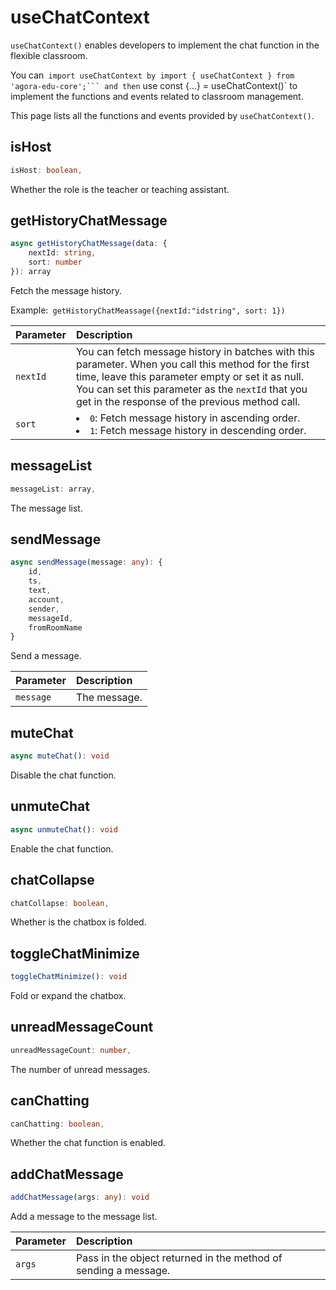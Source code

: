 # useChatContext

`useChatContext()` enables developers to implement the chat function in the flexible classroom.

You can` import useChatContext by import { useChatContext } from 'agora-edu-core';``` and then` use const {...} = useChatContext()` to implement the functions and events related to classroom management.

This page lists all the functions and events provided by `useChatContext()`.

## isHost

```typescript
isHost: boolean,
```

Whether the role is the teacher or teaching assistant.

## getHistoryChatMessage

```typescript
async getHistoryChatMessage(data: {
    nextId: string,
    sort: number
}): array
```

Fetch the message history.

Example:` getHistoryChatMeassage({nextId:"idstring", sort: 1})`

| Parameter | Description |
| :------- | :----------------------------------------------------------- |
| `nextId` | You can fetch message history in batches with this parameter. When you call this method for the first time, leave this parameter empty or set it as null. You can set this parameter as the `nextId` that you get in the response of the previous method call. |
| `sort` | <li>`0`: Fetch message history in ascending order.<li>`1`: Fetch message history in descending order. |

## messageList

```typescript
messageList: array,
```
The message list.

## sendMessage

```typescript
async sendMessage(message: any): {
    id,
    ts,
    text,
    account,
    sender,
    messageId,
    fromRoomName
}
```
Send a message.


| Parameter | Description |
| :------- | :----------------------------------------------------------- |
| `message` | The message. |


## muteChat

```typescript
async muteChat(): void
```
Disable the chat function.

## unmuteChat

```typescript
async unmuteChat(): void
```

Enable the chat function.

## chatCollapse

```typescript
chatCollapse: boolean,
```

Whether is the chatbox is folded.

## toggleChatMinimize

```typescript
toggleChatMinimize(): void
```

Fold or expand the chatbox.

## unreadMessageCount

```typescript
unreadMessageCount: number,
```

The number of unread messages.

## canChatting

```typescript
canChatting: boolean,
```

Whether the chat function is enabled.

## addChatMessage

```typescript
addChatMessage(args: any): void
```

Add a message to the message list.

| Parameter | Description |
| :----- | :--------------------------------- |
| `args` | Pass in the object returned in the method of sending a message. |